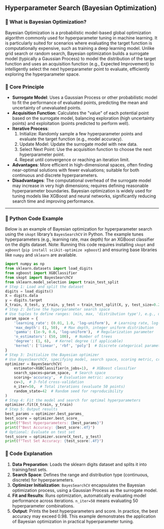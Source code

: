 ## Hyperparameter Search (Bayesian Optimization)
### 📖 What is Bayesian Optimization?
Bayesian Optimization is a probabilistic model-based global optimization algorithm commonly used for hyperparameter tuning in machine learning. It is particularly suited for scenarios where evaluating the target function is computationally expensive, such as training a deep learning model. Unlike grid search or random search, Bayesian optimization builds a surrogate model (typically a Gaussian Process) to model the distribution of the target function and uses an acquisition function (e.g., Expected Improvement) to intelligently select the next hyperparameter point to evaluate, efficiently exploring the hyperparameter space.
### 📖 Core Principle
- **Surrogate Model**: Uses a Gaussian Process or other probabilistic model to fit the performance of evaluated points, predicting the mean and uncertainty of unevaluated points.
- **Acquisition Function**: Calculates the "value" of each potential point based on the surrogate model, balancing exploration (high uncertainty points) and exploitation (points predicted to perform well).
- **Iterative Process**:
  1. Initialize: Randomly sample a few hyperparameter points and evaluate the target function (e.g., model accuracy).
  2. Update Model: Update the surrogate model with new data.
  3. Select Next Point: Use the acquisition function to choose the next hyperparameter point.
  4. Repeat until convergence or reaching an iteration limit.
- **Advantages**: More efficient in high-dimensional spaces, often finding near-optimal solutions with fewer evaluations; suitable for both continuous and discrete hyperparameters.
- **Disadvantages**: The computational overhead of the surrogate model may increase in very high dimensions; requires defining reasonable hyperparameter boundaries.
Bayesian optimization is widely used for tuning models like XGBoost and neural networks, significantly reducing search time and improving performance.
---
### 📖 Python Code Example
Below is an example of Bayesian optimization for hyperparameter search using the `skopt` library’s `BayesSearchCV` in Python. The example tunes hyperparameters (e.g., learning rate, max depth) for an XGBoost classifier on the digits dataset. Note: Running this code requires installing `skopt` and `xgboost` (`pip install scikit-optimize xgboost`) and ensuring base libraries like `numpy` and `sklearn` are available.
```python
import numpy as np
from sklearn.datasets import load_digits
from xgboost import XGBClassifier
from skopt import BayesSearchCV
from sklearn.model_selection import train_test_split
# Step 1: Load and split the dataset
digits = load_digits()
X = digits.data
y = digits.target
X_train, X_test, y_train, y_test = train_test_split(X, y, test_size=0.2, random_state=42)
# Step 2: Define the hyperparameter search space
# Use tuples to define ranges: (min, max, 'distribution type'), e.g., uniform or log-uniform
param_space = {
    'learning_rate': (0.01, 1.0, 'log-uniform'),  # Learning rate, log-uniform distribution
    'max_depth': (1, 50),  # Max depth, integer uniform distribution
    'gamma': (1e-9, 0.6, 'log-uniform'),  # Regularization parameter
    'n_estimators': (50, 100),  # Number of trees
    'degree': (1, 6),  # Kernel degree (if applicable)
    'kernel': ['linear', 'rbf', 'poly']  # Discrete categorical parameter
}
# Step 3: Initialize the Bayesian optimizer
# Use BayesSearchCV, specifying model, search space, scoring metric, cross-validation, and iterations
optimizer = BayesSearchCV(
    estimator=XGBClassifier(n_jobs=1),  # XGBoost classifier
    search_spaces=param_space,  # Search space
    scoring='accuracy',  # Evaluation metric: accuracy
    cv=3,  # 3-fold cross-validation
    n_iter=50,  # Total iterations (evaluate 50 points)
    random_state=42  # Random seed for reproducibility
)
# Step 4: Fit the model and search for optimal hyperparameters
optimizer.fit(X_train, y_train)
# Step 5: Output results
best_params = optimizer.best_params_
best_score = optimizer.best_score_
print(f"Best Hyperparameters: {best_params}")
print(f"Best Accuracy: {best_score:.4f}")
# Optional: Evaluate on test set
test_score = optimizer.score(X_test, y_test)
print(f"Test Set Accuracy: {test_score:.4f}")
```
### 📖 Code Explanation
1. **Data Preparation**: Loads the sklearn digits dataset and splits it into training/test sets.
2. **Search Space**: Defines the range and distribution type (continuous, discrete) for hyperparameters.
3. **Optimizer Initialization**: `BayesSearchCV` encapsulates the Bayesian optimization process, using a Gaussian Process as the surrogate model.
4. **Fit and Results**: Runs optimization, automatically evaluating model performance across iterations. `n_iter=50` means evaluating 50 hyperparameter combinations.
5. **Output**: Prints the best hyperparameters and score. In practice, the best accuracy may exceed 0.98.
This example demonstrates the application of Bayesian optimization in practical hyperparameter tuning.
